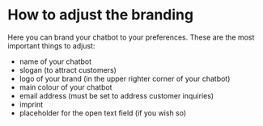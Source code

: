 # How to adjust the branding

Here you can brand your chatbot to your preferences. These are the most important things to adjust:

- name of your chatbot
- slogan (to attract customers)
- logo of your brand (in the upper righter corner of your chatbot)
- main colour of your chatbot
- email address (must be set to address customer inquiries)
- imprint
- placeholder for the open text field (if you wish so)
